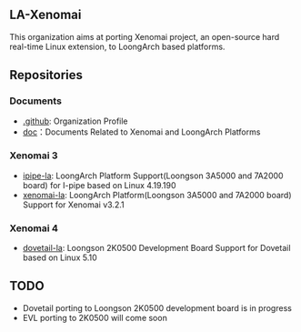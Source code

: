 ## LA-Xenomai

This organization aims at porting Xenomai project, an open-source hard real-time Linux extension, to LoongArch based platforms.

## Repositories

### Documents

- [.github](https://github.com/LA-Xenomai/.github): Organization Profile
- [doc](https://github.com/LA-Xenomai/doc)：Documents Related to Xenomai and LoongArch Platforms

### Xenomai 3

- [ipipe-la](https://github.com/LA-Xenomai/ipipe-la): LoongArch Platform Support(Loongson 3A5000 and 7A2000 board) for I-pipe based on Linux 4.19.190
- [xenomai-la](https://github.com/LA-Xenomai/xenomai-la): LoongArch Platform(Loongson 3A5000 and 7A2000 board) Support for Xenomai v3.2.1

### Xenomai 4

- [dovetail-la](https://github.com/LA-Xenomai/dovetail-la): Loongson 2K0500 Development Board Support for Dovetail based on Linux 5.10

## TODO

- Dovetail porting to Loongson 2K0500 development board is in progress
- EVL porting to 2K0500 will come soon
